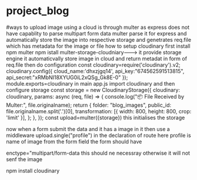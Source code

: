 # project_blog
#ways to upload image using a cloud is through multer as express does not have capablity to parse multipart form data 
multer parse it for express and automatically store the image into respective storage and genetrates req.file which has metadata for the image or file
how to setup cloudinary
first install 
npm multer
npm istall multer-storage-cloudniary---> it provide storage engine it automaticvally store image in cloud and return metadat in form of req.file
then do configuration
const cloudinary=require('cloudinary').v2;
cloudinary.config({
    cloud_name:'dhxzjgq14',
    api_key:"674562591513815",
    api_secret:"xRMbNI18XYUG0iL2xQSg_Gk8E-0"
});
module.exports=cloudinary
in main app.js
import cloudinary and then configure storage 
const storage = new CloudinaryStorage({
  cloudinary: cloudinary,
 params: async (req, file) => {
  console.log("📦 File Received by Multer:", file.originalname);
  return {
    folder: "blog_images",
    public_id: file.originalname.split('.')[0],
    transformation: [{ width: 800, height: 800, crop: 'limit' }],
    };
  },
});
const upload=multer({storage}) this initialises the storage

now when a form submit the data and it has a image in it then 
use a middleware upload.single("profile") in the declaration of route here profile is name of image from the form field
the form should have
<!-- <input type="file" name="profile" id="profile" accept="image/*" class="form-control">  -->
<!-- <form action="/register" method="post" enctype="multipart/form-data"> -->  enctype="multipart/form-data this should ne necessray otherwise it will not senf the image

npm install cloudinary